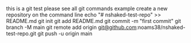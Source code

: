 this is a git test 
please see all git commands example 
create a new repository on the command line
echo "# nshaked-test-repo" >> README.md
git init
git add README.md
git commit -m "first commit"
git branch -M main
git remote add origin git@github.com:noams38/nshaked-test-repo.git
git push -u origin main
